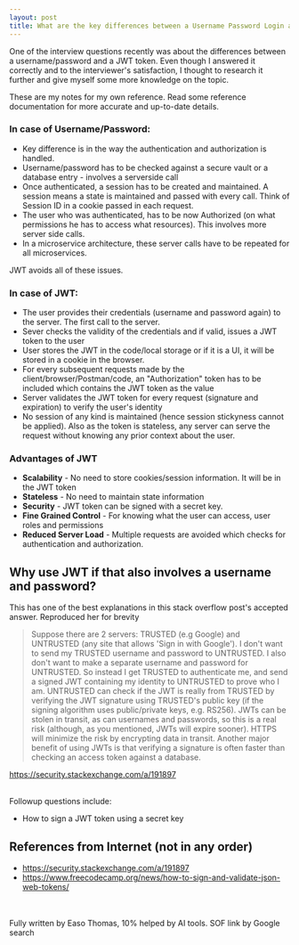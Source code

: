```yaml
---
layout: post
title: What are the key differences between a Username Password Login and JWT?
---
```

One of the interview questions recently was about the differences between a username/password and a JWT token. Even though I answered it correctly and to the interviewer's satisfaction, I thought to research it further and give myself some more knowledge on the topic.

These are my notes for my own reference. Read some reference documentation for more accurate and up-to-date details.

### In case of Username/Password:

- Key difference is in the way the authentication and authorization is handled.
- Username/password has to be checked against a secure vault or a database entry - involves a serverside call
- Once authenticated, a session has to be created and maintained. A session means a state is maintained and passed with every call. Think of Session ID in a cookie passed in each request. 
- The user who was authenticated, has to be now Authorized (on what permissions he has to access what resources). This involves more server side calls.
- In a microservice architecture, these server calls have to be repeated for all microservices.

JWT avoids all of these issues.

### In case of JWT:

- The user provides their credentials (username and password again) to the server. The first call to the server.
- Sever checks the validity of the credentials and if valid, issues a JWT token to the user
- User stores the JWT in the code/local storage or if it is a UI, it will be stored in a cookie in the browser.
- For every subsequent requests made by the client/browser/Postman/code, an "Authorization" token has to be included which contains the JWT token as the value
- Server validates the JWT token for every request (signature and expiration) to verify the user's identity
- No session of any kind is maintained (hence session stickyness cannot be applied). Also as the token is stateless, any server can serve the request without knowing any prior context about the user.


### Advantages of JWT

- **Scalability** - No need to store cookies/session information. It will be in the JWT token
- **Stateless** - No need to maintain state information
- **Security** - JWT token can be signed with a secret key. 
- **Fine Grained Control** - For knowing what the user can access, user roles and permissions
- **Reduced Server Load** - Multiple requests are avoided which checks for authentication and authorization.


## Why use JWT if that also involves a username and password? 

This has one of the best explanations in this stack overflow post's accepted answer. Reproduced her for brevity

> 

> Suppose there are 2 servers: TRUSTED (e.g Google) and UNTRUSTED (any site that allows 'Sign in with Google').
> I don't want to send my TRUSTED username and password to UNTRUSTED. I also don't want to make a separate username and password for UNTRUSTED.
> So instead I get TRUSTED to authenticate me, and send a signed JWT containing my identity to UNTRUSTED to prove who I am. UNTRUSTED can check if the JWT is really from TRUSTED by verifying the JWT signature using TRUSTED's public key (if the signing algorithm uses public/private keys, e.g. RS256).
> JWTs can be stolen in transit, as can usernames and passwords, so this is a real risk (although, as you mentioned, JWTs will expire sooner). HTTPS will minimize the risk by encrypting data in transit.
> Another major benefit of using JWTs is that verifying a signature is often faster than checking an access token against a database.


https://security.stackexchange.com/a/191897

<br>
Followup questions include:
<br>

- How to sign a JWT token using a secret key


## References from Internet (not in any order)

- https://security.stackexchange.com/a/191897
- https://www.freecodecamp.org/news/how-to-sign-and-validate-json-web-tokens/

<br><br>
Fully written by Easo Thomas, 10% helped by AI tools. SOF link by Google search